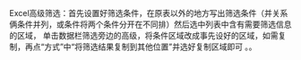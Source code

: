 ﻿Excel高级筛选：首先设置好筛选条件，在原表以外的地方写出筛选条件（并关系俩条件并列，或条件将两个条件分开在不同排）然后选中列表中含有需要筛选信息的区域，
单击数据栏筛选旁边的高级，将条件区域改成事先设好的区域，如需复制，再点“方式”中“将筛选结果复制到其他位置”并选好复制区域即可  。。
